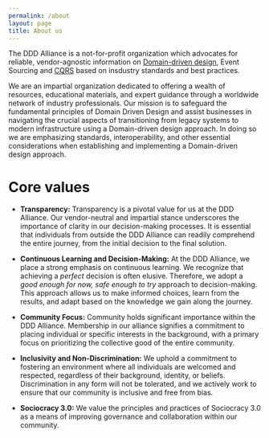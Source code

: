 ```yaml
---
permalink: /about
layout: page
title: About us
---
```


The DDD Alliance is a not-for-profit organization which advocates for reliable, vendor-agnostic information on [Domain-driven design][ddd], Event Sourcing and [CQRS][cqrs] based on insdustry standards and best practices.

We are an impartial organization dedicated to offering a wealth of resources, educational materials, and expert guidance through a worldwide network of industry professionals. Our mission is to safeguard the fundamental principles of Domain Driven Design and assist businesses in navigating the crucial aspects of transitioning from legacy systems to modern infrastructure using a Domain-driven design approach. In doing so we are emphasizing standards, interoperability, and other essential considerations when establishing and implementing a Domain-driven design approach.

[ddd]: https://en.wikipedia.org/wiki/Domain-driven_design
[cqrs]: https://en.wikipedia.org/wiki/Command_Query_Responsibility_Segregation

# Core values
- **Transparency:** Transparency is a pivotal value for us at the DDD Alliance. Our vendor-neutral and impartial stance underscores the importance of clarity in our decision-making processes. It is essential that individuals from outside the DDD Alliance can readily comprehend the entire journey, from the initial decision to the final solution.

- **Continuous Learning and Decision-Making:** At the DDD Alliance, we place a strong emphasis on continuous learning. We recognize that achieving a _perfect_ decision is often elusive. Therefore, we adopt a _good enough for now, safe enough to try_ approach to decision-making. This approach allows us to make informed choices, learn from the results, and adapt based on the knowledge we gain along the journey.

- **Community Focus:** Community holds significant importance within the DDD Alliance. Membership in our alliance signifies a commitment to placing individual or specific interests in the background, with a primary focus on prioritizing the collective good of the entire community.

- **Inclusivity and Non-Discrimination:** We uphold a commitment to fostering an environment where all individuals are welcomed and respected, regardless of their background, identity, or beliefs. Discrimination in any form will not be tolerated, and we actively work to ensure that our community is inclusive and free from bias.

- **Sociocracy 3.0:** We value the principles and practices of Sociocracy 3.0 as a means of improving governance and collaboration within our community.
